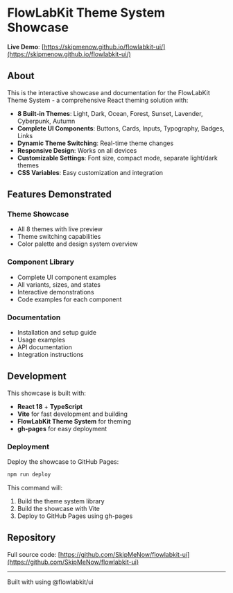 # FlowLabKit Theme System Showcase

 **Live Demo**: [https://skipmenow.github.io/flowlabkit-ui/](https://skipmenow.github.io/flowlabkit-ui/)

## About

This is the interactive showcase and documentation for the FlowLabKit Theme System - a comprehensive React theming solution with:

-  **8 Built-in Themes**: Light, Dark, Ocean, Forest, Sunset, Lavender, Cyberpunk, Autumn
-  **Complete UI Components**: Buttons, Cards, Inputs, Typography, Badges, Links
-  **Dynamic Theme Switching**: Real-time theme changes
-  **Responsive Design**: Works on all devices
-  **Customizable Settings**: Font size, compact mode, separate light/dark themes
-  **CSS Variables**: Easy customization and integration

## Features Demonstrated

### Theme Showcase
- All 8 themes with live preview
- Theme switching capabilities
- Color palette and design system overview

### Component Library
- Complete UI component examples
- All variants, sizes, and states
- Interactive demonstrations
- Code examples for each component

### Documentation
- Installation and setup guide
- Usage examples
- API documentation
- Integration instructions

## Development

This showcase is built with:
- **React 18** + **TypeScript**
- **Vite** for fast development and building
- **FlowLabKit Theme System** for theming
- **gh-pages** for easy deployment

### Deployment

Deploy the showcase to GitHub Pages:
```bash
npm run deploy
```

This command will:
1. Build the theme system library
2. Build the showcase with Vite
3. Deploy to GitHub Pages using gh-pages

## Repository

Full source code: [https://github.com/SkipMeNow/flowlabkit-ui](https://github.com/SkipMeNow/flowlabkit-ui)

---

Built with using @flowlabkit/ui